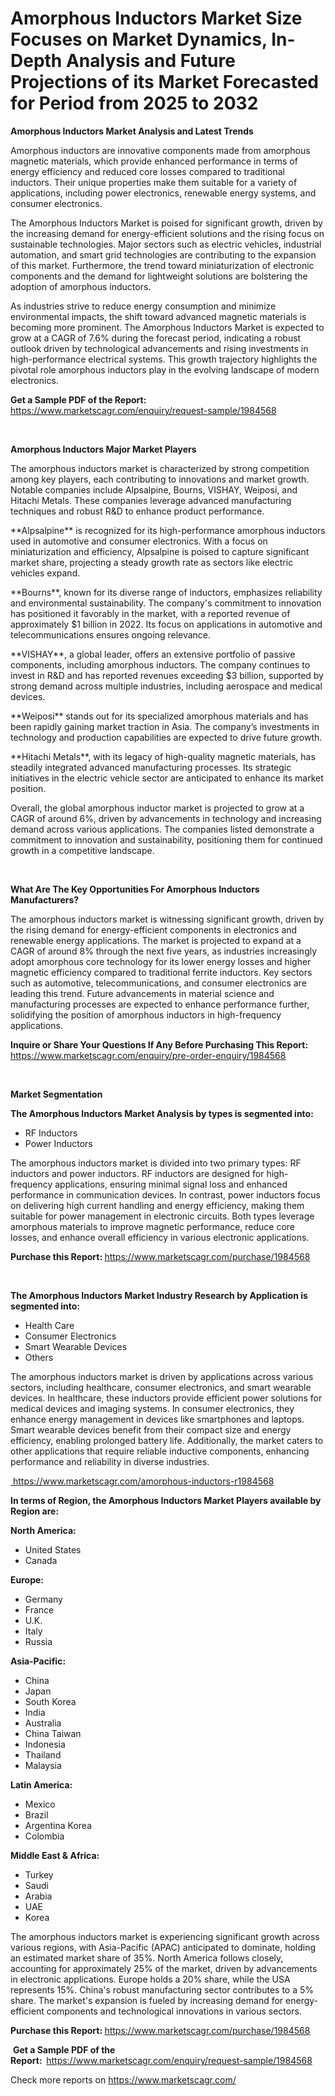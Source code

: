 <p><h1>Amorphous Inductors Market Size Focuses on Market Dynamics, In-Depth Analysis and Future Projections of its Market Forecasted for Period from 2025 to 2032</h1></p><p><strong>Amorphous Inductors Market Analysis and Latest Trends</strong></p>
<p><p>Amorphous inductors are innovative components made from amorphous magnetic materials, which provide enhanced performance in terms of energy efficiency and reduced core losses compared to traditional inductors. Their unique properties make them suitable for a variety of applications, including power electronics, renewable energy systems, and consumer electronics.</p><p>The Amorphous Inductors Market is poised for significant growth, driven by the increasing demand for energy-efficient solutions and the rising focus on sustainable technologies. Major sectors such as electric vehicles, industrial automation, and smart grid technologies are contributing to the expansion of this market. Furthermore, the trend toward miniaturization of electronic components and the demand for lightweight solutions are bolstering the adoption of amorphous inductors.</p><p>As industries strive to reduce energy consumption and minimize environmental impacts, the shift toward advanced magnetic materials is becoming more prominent. The Amorphous Inductors Market is expected to grow at a CAGR of 7.6% during the forecast period, indicating a robust outlook driven by technological advancements and rising investments in high-performance electrical systems. This growth trajectory highlights the pivotal role amorphous inductors play in the evolving landscape of modern electronics.</p></p>
<p><strong>Get a Sample PDF of the Report:&nbsp;</strong> <a href="https://www.marketscagr.com/enquiry/request-sample/1984568?utm_campaign=3224&utm_medium=2&utm_source=Github&utm_content=ia&utm_term=07042025&utm_id=amorphous-inductors">https://www.marketscagr.com/enquiry/request-sample/1984568</a></p>
<p>&nbsp;</p>
<p><strong>Amorphous Inductors Major Market Players</strong></p>
<p><p>The amorphous inductors market is characterized by strong competition among key players, each contributing to innovations and market growth. Notable companies include Alpsalpine, Bourns, VISHAY, Weiposi, and Hitachi Metals. These companies leverage advanced manufacturing techniques and robust R&D to enhance product performance.</p><p>**Alpsalpine** is recognized for its high-performance amorphous inductors used in automotive and consumer electronics. With a focus on miniaturization and efficiency, Alpsalpine is poised to capture significant market share, projecting a steady growth rate as sectors like electric vehicles expand.</p><p>**Bourns**, known for its diverse range of inductors, emphasizes reliability and environmental sustainability. The company's commitment to innovation has positioned it favorably in the market, with a reported revenue of approximately $1 billion in 2022. Its focus on applications in automotive and telecommunications ensures ongoing relevance.</p><p>**VISHAY**, a global leader, offers an extensive portfolio of passive components, including amorphous inductors. The company continues to invest in R&D and has reported revenues exceeding $3 billion, supported by strong demand across multiple industries, including aerospace and medical devices.</p><p>**Weiposi** stands out for its specialized amorphous materials and has been rapidly gaining market traction in Asia. The company’s investments in technology and production capabilities are expected to drive future growth.</p><p>**Hitachi Metals**, with its legacy of high-quality magnetic materials, has steadily integrated advanced manufacturing processes. Its strategic initiatives in the electric vehicle sector are anticipated to enhance its market position.</p><p>Overall, the global amorphous inductor market is projected to grow at a CAGR of around 6%, driven by advancements in technology and increasing demand across various applications. The companies listed demonstrate a commitment to innovation and sustainability, positioning them for continued growth in a competitive landscape.</p></p>
<p>&nbsp;</p>
<p><strong>What Are The Key Opportunities For Amorphous Inductors Manufacturers?</strong></p>
<p><p>The amorphous inductors market is witnessing significant growth, driven by the rising demand for energy-efficient components in electronics and renewable energy applications. The market is projected to expand at a CAGR of around 8% through the next five years, as industries increasingly adopt amorphous core technology for its lower energy losses and higher magnetic efficiency compared to traditional ferrite inductors. Key sectors such as automotive, telecommunications, and consumer electronics are leading this trend. Future advancements in material science and manufacturing processes are expected to enhance performance further, solidifying the position of amorphous inductors in high-frequency applications.</p></p>
<p><strong>Inquire or Share Your Questions If Any Before Purchasing This Report:</strong> <a href="https://www.marketscagr.com/enquiry/pre-order-enquiry/1984568?utm_campaign=3224&utm_medium=2&utm_source=Github&utm_content=ia&utm_term=07042025&utm_id=amorphous-inductors">https://www.marketscagr.com/enquiry/pre-order-enquiry/1984568</a></p>
<p>&nbsp;</p>
<p><strong>Market Segmentation</strong></p>
<p><strong>The Amorphous Inductors Market Analysis by types is segmented into:</strong></p>
<p><ul><li>RF Inductors</li><li>Power Inductors</li></ul></p>
<p><p>The amorphous inductors market is divided into two primary types: RF inductors and power inductors. RF inductors are designed for high-frequency applications, ensuring minimal signal loss and enhanced performance in communication devices. In contrast, power inductors focus on delivering high current handling and energy efficiency, making them suitable for power management in electronic circuits. Both types leverage amorphous materials to improve magnetic performance, reduce core losses, and enhance overall efficiency in various electronic applications.</p></p>
<p><strong>Purchase this Report:&nbsp;</strong><a href="https://www.marketscagr.com/purchase/1984568?utm_campaign=3224&utm_medium=2&utm_source=Github&utm_content=ia&utm_term=07042025&utm_id=amorphous-inductors">https://www.marketscagr.com/purchase/1984568</a></p>
<p>&nbsp;</p>
<p><strong>The Amorphous Inductors Market Industry Research by Application is segmented into:</strong></p>
<p><ul><li>Health Care</li><li>Consumer Electronics</li><li>Smart Wearable Devices</li><li>Others</li></ul></p>
<p><p>The amorphous inductors market is driven by applications across various sectors, including healthcare, consumer electronics, and smart wearable devices. In healthcare, these inductors provide efficient power solutions for medical devices and imaging systems. In consumer electronics, they enhance energy management in devices like smartphones and laptops. Smart wearable devices benefit from their compact size and energy efficiency, enabling prolonged battery life. Additionally, the market caters to other applications that require reliable inductive components, enhancing performance and reliability in diverse industries.</p></p>
<p><a href="https://www.marketscagr.com/amorphous-inductors-r1984568?utm_campaign=3224&utm_medium=2&utm_source=Github&utm_content=ia&utm_term=07042025&utm_id=amorphous-inductors">&nbsp;https://www.marketscagr.com/amorphous-inductors-r1984568</a></p>
<p><strong>In terms of Region, the Amorphous Inductors Market Players available by Region are:</strong></p>
<p>
    <p> <strong> North America: </strong>
        <ul>
            <li>United States</li>
            <li>Canada</li>
        </ul>
        </p> 
    <p> <strong> Europe: </strong>
        <ul>
            <li>Germany</li>
            <li>France</li>
            <li>U.K.</li>
            <li>Italy</li>
            <li>Russia</li>
        </ul>
        </p> 
    <p> <strong> Asia-Pacific: </strong>
        <ul>
            <li>China</li>
            <li>Japan</li>
            <li>South Korea</li>
            <li>India</li>
            <li>Australia</li>
            <li>China Taiwan</li>
            <li>Indonesia</li>
            <li>Thailand</li>
            <li>Malaysia</li>
        </ul>
        </p> 
    <p> <strong> Latin America: </strong>
        <ul>
            <li>Mexico</li>
            <li>Brazil</li>
            <li>Argentina Korea</li>
            <li>Colombia</li>
        </ul>
        </p> 
    <p> <strong> Middle East & Africa: </strong>
        <ul>
            <li>Turkey</li>
            <li>Saudi</li>
            <li>Arabia</li>
            <li>UAE</li>
            <li>Korea</li>
        </ul>
    </p>
    </p>
<p><p>The amorphous inductors market is experiencing significant growth across various regions, with Asia-Pacific (APAC) anticipated to dominate, holding an estimated market share of 35%. North America follows closely, accounting for approximately 25% of the market, driven by advancements in electronic applications. Europe holds a 20% share, while the USA represents 15%. China's robust manufacturing sector contributes to a 5% share. The market's expansion is fueled by increasing demand for energy-efficient components and technological innovations in various sectors.</p></p>
<p><strong>Purchase this Report: </strong><a href="https://www.marketscagr.com/purchase/1984568?utm_campaign=3224&utm_medium=2&utm_source=Github&utm_content=ia&utm_term=07042025&utm_id=amorphous-inductors">https://www.marketscagr.com/purchase/1984568</a></p>
<p>&nbsp;<strong>Get a Sample PDF of the Report:&nbsp;&nbsp;</strong><a href="https://www.marketscagr.com/enquiry/request-sample/1984568?utm_campaign=3224&utm_medium=2&utm_source=Github&utm_content=ia&utm_term=07042025&utm_id=amorphous-inductors">https://www.marketscagr.com/enquiry/request-sample/1984568</a></p>
<p><strong></strong></p>
<p>Check more reports on <a href="https://www.marketscagr.com/?utm_campaign=3224&utm_medium=2&utm_source=Github&utm_content=ia&utm_term=07042025&utm_id=amorphous-inductors">https://www.marketscagr.com/</a></p>